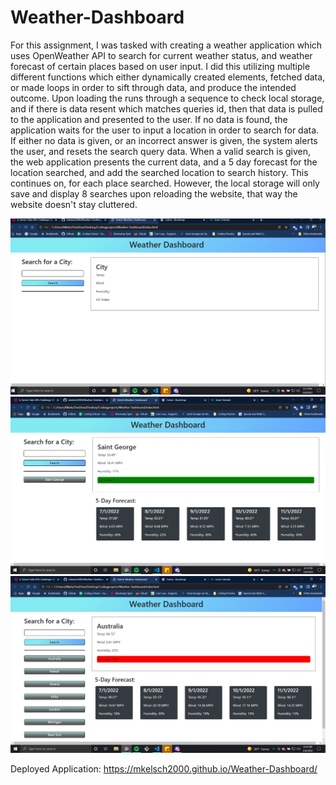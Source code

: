 # Weather-Dashboard

For this assignment, I was tasked with creating a weather application which uses OpenWeather API to search for current weather status, and weather forecast of certain places based on user input. I did this utilizing multiple different functions which either dynamically created elements, fetched data, or made loops in order to sift through data, and produce the intended outcome. Upon loading the runs through a sequence to check local storage, and if there is data resent which matches queries id, then that data is pulled to the application and presented to the user. If no data is found, the application waits for the user to input a location in order to search for data. If either no data is given, or an incorrect answer is given, the system alerts the user, and resets the search query data. When a valid search is given, the web application presents the current data, and a 5 day forecast for the location searched, and add the searched location to search history. This continues on, for each place searched. However, the local storage will only save and display 8 searches upon reloading the website, that way the website doesn't stay cluttered.

![Screenshot #1](https://github.com/mkelsch2000/Weather-Dashboard/blob/main/assets/images/snip-1.png)
![Screenshot #2](https://github.com/mkelsch2000/Weather-Dashboard/blob/main/assets/images/snip-2.png)
![Screenshot #3](https://github.com/mkelsch2000/Weather-Dashboard/blob/main/assets/images/snip-3.png)

Deployed Application: https://mkelsch2000.github.io/Weather-Dashboard/